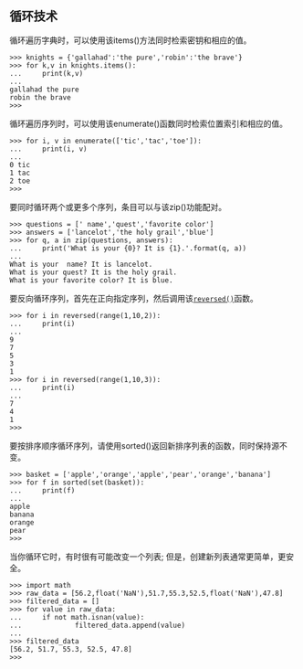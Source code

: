 ## 循环技术

循环遍历字典时，可以使用该items\(\)方法同时检索密钥和相应的值。

```
>>> knights = {'gallahad':'the pure','robin':'the brave'}
>>> for k,v in knights.items():
...     print(k,v)
...
gallahad the pure
robin the brave
>>>
```

循环遍历序列时，可以使用该enumerate\(\)函数同时检索位置索引和相应的值。

```
>>> for i, v in enumerate(['tic','tac','toe']):
...     print(i, v)
...
0 tic
1 tac
2 toe
>>>
```

要同时循环两个或更多个序列，条目可以与该zip\(\)功能配对。

```
>>> questions = [' name','quest','favorite color']
>>> answers = ['lancelot','the holy grail','blue']
>>> for q, a in zip(questions, answers):
...     print('What is your {0}? It is {1}.'.format(q, a))
...
What is your  name? It is lancelot.
What is your quest? It is the holy grail.
What is your favorite color? It is blue.
```

要反向循环序列，首先在正向指定序列，然后调用该[`reversed()`](https://docs.python.org/3/library/functions.html#reversed)函数。

```
>>> for i in reversed(range(1,10,2)):
...     print(i)
...
9
7
5
3
1
>>> for i in reversed(range(1,10,3)):
...     print(i)
...
7
4
1
>>>
```

要按排序顺序循环序列，请使用sorted\(\)返回新排序列表的函数，同时保持源不变。

```
>>> basket = ['apple','orange','apple','pear','orange','banana']
>>> for f in sorted(set(basket)):
...     print(f)
...
apple
banana
orange
pear
>>>
```

当你循环它时，有时很有可能改变一个列表; 但是，创建新列表通常更简单，更安全。

```
>>> import math
>>> raw_data = [56.2,float('NaN'),51.7,55.3,52.5,float('NaN'),47.8]
>>> filtered_data = []
>>> for value in raw_data:
...     if not math.isnan(value):
...             filtered_data.append(value)
...
>>> filtered_data
[56.2, 51.7, 55.3, 52.5, 47.8]
>>>

```



